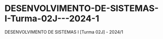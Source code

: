 # DESENVOLVIMENTO-DE-SISTEMAS-I-Turma-02J---2024-1
DESENVOLVIMENTO DE SISTEMAS I [Turma 02J] - 2024/1
